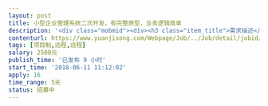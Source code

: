 ```yaml
---                
layout: post       
title: 小型企业管理系统二次开发，有完整原型，业务逻辑简单           
description: '<div class="mobmid"><div><h3 class="item_title">需求描述</h3><p>主要增加三个前端以及后台局部调整（原系统采用技术：thinkphp5+mysql）<br/>一、表现终端<br/> <br/>• 客户端 - 网站（适应手机端屏幕、PC端屏幕）<br/> <br/>• 管理层端 - 网站（适应手机端屏幕、PC端屏幕）<br/> <br/>• 员工端 - 小程序<br/> <br/>二、客户端、管理层端、员工端总体要求<br/> <br/>• 所有列表实现上拉加载更多<br/> <br/>• 长列表显示悬浮回顶部按钮<br/> <br/>• 员工端 - 小程序，扫码需实现连续扫码功能<br/> <br/>三、Web后台<br/> <br/>• 界面风格与样式无要求，整体保持简洁整齐即可（可套用新的页面模板/也可沿用旧的界面 但需要注意保持简洁整齐）<br/> <br/>• 列表实现时多考虑性能问题，如有疑问随时可讨论（数据量不大，字段及搜索条件较多）</p></div><!--info end--></div>'     
contenturl: https://www.yuanjisong.com/Webpage/Job/../Job/detail/jobid/101558      
tags: [项目制,远程,远程]            
salary: 2500元          
publish_time: '已发布 9 小时'         
start_time: '2018-06-11 11:12:02'           
apply: 16                   
time_range: 5天              
status: 招募中                  
---                 
```

